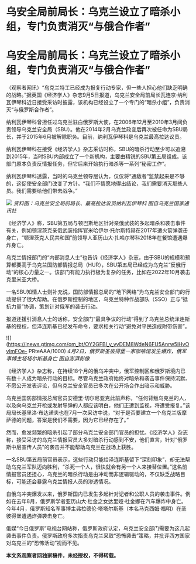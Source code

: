 # 乌安全局前局长：乌克兰设立了暗杀小组，专门负责消灭“与俄合作者”

# 乌安全局前局长：乌克兰设立了暗杀小组，专门负责消灭“与俄合作者”

（观察者网讯）“乌克兰特工已经成为报复行动专家，但一些人担心他们缺乏明确的战略。”据英国《经济学人》杂志9月5日报道，乌克兰安全局前局长瓦连京·纳利瓦伊琴科近日接受采访时披露，该机构已经设立了一个专门的“暗杀小组”，负责消灭“与俄罗斯合作者”。

纳利瓦伊琴科曾担任过乌克兰驻白俄罗斯大使，在2006年12月至2010年3月间负责领导乌克兰安全局（SBU）。他在2014年2月乌克兰政变后再次被任命为SBU局长，并于2015年6月被解除职务。目前，纳利瓦伊琴科是乌克兰最高拉达议员。

纳利瓦伊琴科在接受《经济学人》杂志采访时称，SBU的暗杀行动至少可以追溯到2015年，当时SBU内部成立了一个新机构，主要由精锐的SBU第五局组成。该部门原本负责反情报任务，但它后来开始执行暗杀等一系列“秘密工作”。

纳利瓦伊琴科透露，当时的乌克兰领导层认为，仅仅将“通敌者”监禁起来是不够的，这促使安全部门改变了方针。“我们不情愿地得出结论，我们需要消灭那些人员。我们需要给他们带去战争。”

![](https://inews.gtimg.com/om_bt/OJHicQ_0jzEGDikU-3u5HYE2jFbh-9J6r3Dd46uuc757MAA/1000)
_资料图：乌克兰安全局前局长、最高拉达议员纳利瓦伊琴科 图自乌克兰国家通讯社_

《经济学人》称，SBU第五局与顿巴斯地区针对亲俄武装的多起暗杀和袭击事件有关，例如顿涅茨克亲俄武装指挥官米哈伊尔·托尔斯特赫在2017年遭火箭弹袭击身亡，“顿涅茨克人民共和国”前领导人亚历山大·扎哈尔琴科2018年在餐馆遭遇爆炸身亡。

乌克兰情报部门的“内部消息人士”也告诉《经济学人》杂志，由于SBU的规模和预算都要高于乌克兰国防部情报总局（HUR），SBU第五局已经成为乌克兰“反俄行动”的核心力量之一。该部门有能力执行极为复杂的任务，比如在2022年10月袭击克里米亚大桥。

一名SBU知情人士则补充说，国防部情报总局的“地下网络”为乌克兰安全部门的行动提供了很大帮助。在俄罗斯控制的地区，乌克兰特种作战部队（SSO）正与“抵抗力量”协调，策划针对俄军的袭击行动。

报道还援引消息人士的话称，安全部门“最具争议的行动”得到了乌克兰总统泽连斯基的授权，但泽连斯基已经发布命令，要求相关行动“避免对平民造成附带伤害”。

![](https://inews.gtimg.com/om_bt/OY2GFBI_y_yvDEM8WdeN6FU5Anrw5iHvOvImFOe-
PRteAAA/1000) _4月2日，俄罗斯圣彼得堡一家咖啡馆发生爆炸，俄军事博主塔塔尔斯基身亡 图自澎湃影像_

《经济学人》杂志称，在持续18个月的俄乌冲突中，俄军控制区和俄罗斯境内已有数十人成为暗杀行动的目标。尽管乌克兰政府始终对暗杀和袭击事件保持沉默、不愿公开发表评论，但乌克兰安全官员已多次在公开场合作出暗示和威胁。

乌克兰国防部情报总局官员安德里·切尔尼亚克此前声称，“任何背叛乌克兰的人，以及向乌克兰开枪或发射导弹的人都应该明白，他们正遭到监视，将遭受报复。”该局局长基里洛·布达诺夫也在7月一次采访中说，“对于是否要建立一个乌克兰版摩萨德的问题，答案是我们不需要，因为它已经存在了。”

然而，愈发频繁的暗杀引起了部分乌克兰安全部门官员的担忧。《经济学人》杂志称，接受采访的乌克兰情报官员大多对暗杀行动感到不安，他们直言，针对“俄罗斯中层宣传人员”的袭击并不能帮助乌克兰在战场上获胜。

一名SBU第五局前官员表示，这些行动只能给泽连斯基留下“深刻印象”，却无法帮助乌克兰军队迈向胜利，“杀死一个人，很快就会有另一个人来接替位置。”这名前情报官员还担心，乌克兰的暗杀行动是由冲动而非逻辑驱动的，不仅缺乏战略目标，可能还会暴露乌克兰情报人员的渗透情况。

自俄乌冲突爆发以来，俄罗斯国内已发生多起针对记者和公职人员的袭击事件。例如在去年8月，俄罗斯学者亚历山大·杜金之女达里娅·杜金娜在汽车爆炸中身亡。今年4月，俄罗斯知名军事博主弗拉德伦·塔塔尔斯基（本名马克西姆·福明）在圣彼得堡遭遇炸弹袭击身亡。

俄媒“今日俄罗斯”电视台网站称，俄罗斯政府认定，乌克兰安全部门需要为这几起袭击事件负责。俄罗斯政府多次指责乌克兰采取“恐怖袭击”策略，并批评西方国家对乌克兰的“恐怖活动”视而不见。

**本文系观察者网独家稿件，未经授权，不得转载。**

